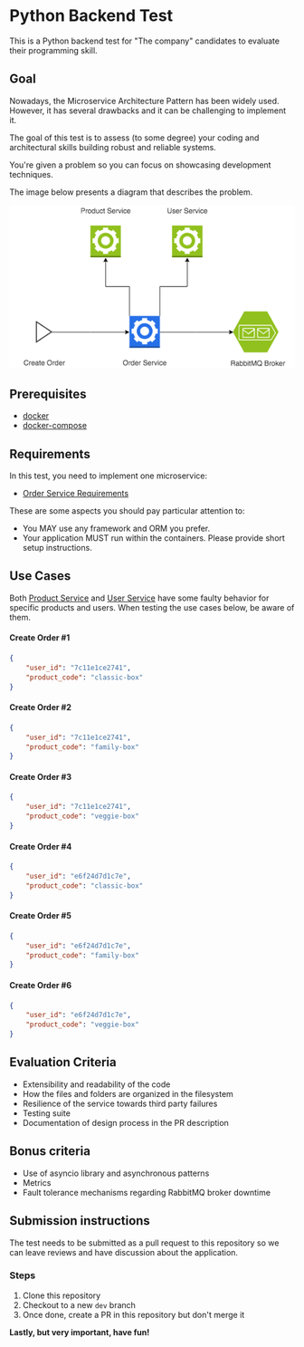 # Python Backend Test

This is a Python backend test for "The company" candidates to evaluate their programming skill.

## Goal

Nowadays, the Microservice Architecture Pattern has been widely used. However, it has several drawbacks and it can be challenging to implement it.

The goal of this test is to assess (to some degree) your coding and architectural skills building robust and reliable systems.

You're given a problem so you can focus on showcasing development techniques.

The image below presents a diagram that describes the problem.

<p align="center">
  <img src="docs/diagram.png" alt="Flow Chart" />
</p>

## Prerequisites

- [docker](https://www.docker.com/)
- [docker-compose](https://docs.docker.com/compose/)


## Requirements

In this test, you need to implement one microservice:

- [Order Service Requirements](docs/order-service.md)


These are some aspects you should pay particular attention to:
- You MAY use any framework and ORM you prefer.
- Your application MUST run within the containers. Please provide short setup instructions.


## Use Cases
Both [Product Service](docs/product-service.md) and [User Service](docs/user-service.md) have some faulty behavior for specific products and users. When testing the use cases below, be aware of them.

#### Create Order #1
```json
{
    "user_id": "7c11e1ce2741",
    "product_code": "classic-box"
}
```

#### Create Order #2
```json
{
    "user_id": "7c11e1ce2741",
    "product_code": "family-box"
}
```

#### Create Order #3
```json
{
    "user_id": "7c11e1ce2741",
    "product_code": "veggie-box"
}
```

#### Create Order #4
```json
{
    "user_id": "e6f24d7d1c7e",
    "product_code": "classic-box"
}
```

#### Create Order #5
```json
{
    "user_id": "e6f24d7d1c7e",
    "product_code": "family-box"
}
```

#### Create Order #6
```json
{
    "user_id": "e6f24d7d1c7e",
    "product_code": "veggie-box"
}
```


## Evaluation Criteria
- Extensibility and readability of the code
- How the files and folders are organized in the filesystem
- Resilience of the service towards third party failures
- Testing suite
- Documentation of design process in the PR description


## Bonus criteria
- Use of asyncio library and asynchronous patterns
- Metrics
- Fault tolerance mechanisms regarding RabbitMQ broker downtime


## Submission instructions

The test needs to be submitted as a pull request to this repository so we can leave reviews and have discussion about the application.

### Steps

1. Clone this repository
2. Checkout to a new `dev` branch
3. Once done, create a PR in this repository but don't merge it

**Lastly, but very important, have fun!**
